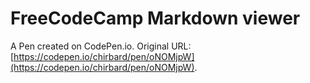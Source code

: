# FreeCodeCamp Markdown viewer

A Pen created on CodePen.io. Original URL: [https://codepen.io/chirbard/pen/oNOMjpW](https://codepen.io/chirbard/pen/oNOMjpW).

